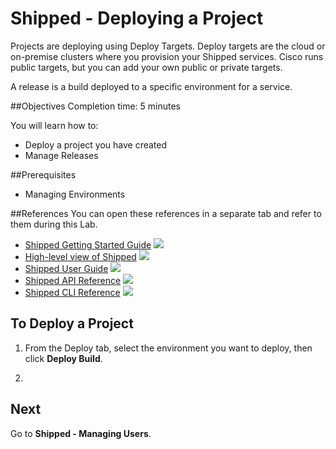 # Shipped - Deploying a Project

Projects are deploying using Deploy Targets. Deploy targets are the cloud or on-premise clusters where you provision your Shipped services. Cisco runs public targets, but you can  add your own public or private targets.

A release is a build deployed to a specific environment for a service.

##Objectives
Completion time: 5 minutes

You will learn how to:

- Deploy a project you have created
- Manage Releases


##Prerequisites

- Managing Environments




##References
You can open these references in a separate tab and refer to them during this Lab.


- <a href="#" target="_blank">Shipped Getting Started Guide</a>  ![](posts/files/shipped-deploy-project/assets/icon-open-link.jpg)
- <a href="https://cisco.jiveon.com/docs/DOC-811787" target="_blank">High-level view of Shipped</a>  ![](posts/files/shipped-deploy-project/assets/icon-open-link.jpg)
- <a href="#" target="_blank">Shipped User Guide</a>  ![](posts/files/shipped-deploy-project/assets/icon-open-link.jpg)
- <a href="#" target="_blank">Shipped API Reference</a>  ![](posts/files/shipped-deploy-project/assets/icon-open-link.jpg)
- <a href="#" target="_blank">Shipped CLI Reference</a>  ![](posts/files/shipped-deploy-project/assets/icon-open-link.jpg)



## To Deploy a Project

1. From the Deploy tab, select the environment you want to deploy, then click **Deploy Build**.

2. 





## Next

Go to **Shipped - Managing Users**.
